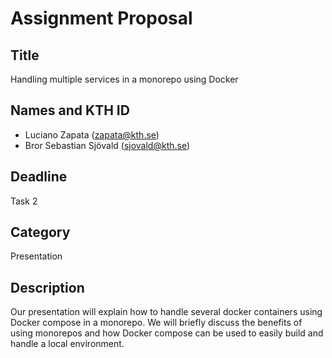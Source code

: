 # Assignment Proposal

## Title

Handling multiple services in a monorepo using Docker

## Names and KTH ID

- Luciano Zapata (zapata@kth.se)
- Bror Sebastian Sjövald (sjovald@kth.se)

## Deadline

Task 2

## Category

Presentation

## Description

Our presentation will explain how to handle several docker containers using Docker compose in a monorepo. We will briefly discuss the benefits of using monorepos and how Docker compose can be used to easily build and handle a local environment.
